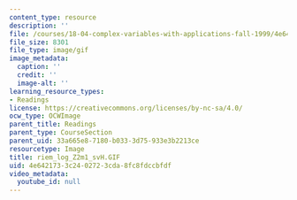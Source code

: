 ```yaml
---
content_type: resource
description: ''
file: /courses/18-04-complex-variables-with-applications-fall-1999/4e6421733c2402723cda8fc8fdccbfdf_riem_log_Z2m1_svH.GIF
file_size: 8301
file_type: image/gif
image_metadata:
  caption: ''
  credit: ''
  image-alt: ''
learning_resource_types:
- Readings
license: https://creativecommons.org/licenses/by-nc-sa/4.0/
ocw_type: OCWImage
parent_title: Readings
parent_type: CourseSection
parent_uid: 33a665e8-7180-b033-3d75-933e3b2213ce
resourcetype: Image
title: riem_log_Z2m1_svH.GIF
uid: 4e642173-3c24-0272-3cda-8fc8fdccbfdf
video_metadata:
  youtube_id: null
---
```

